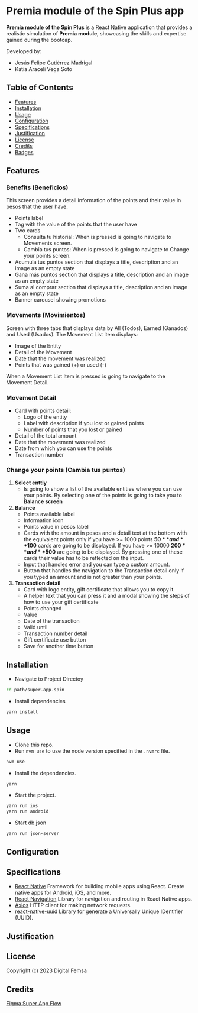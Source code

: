 # Premia module of the Spin Plus app

**Premia module of the Spin Plus** is a React Native application that provides a realistic simulation of **Premia module**, showcasing the skills and expertise gained during the bootcap.

Developed by:

- Jesús Felipe Gutiérrez Madrigal
- Katia Araceli Vega Soto

## Table of Contents

- [Features](#features)
- [Installation](#installation)
- [Usage](#usage)
- [Configuration](#configuration)
- [Specifications](#specifications)
- [Justification](#justification)
- [License](#license)
- [Credits](#credits)
- [Badges](#badges)

## Features

### Benefits (Beneficios)

This screen provides a detail information of the points and their value in pesos that the user have.

- Points label
- Tag with the value of the points that the user have
- Two cards
  - Consulta tu historial: When is pressed is going to navigate to Movements screen.
  - Cambia tus puntos: When is pressed is going to navigate to Change your points screen.
- Acumula tus puntos section that displays a title, description and an image as an empty state
- Gana más puntos section that displays a title, description and an image as an empty state
- Suma al comprar section that displays a title, description and an image as an empty state
- Banner carousel showing promotions

### Movements (Movimientos)

Screen with three tabs that displays data by All (Todos), Earned (Ganados) and Used (Usados).
The Movement List item displays:

- Image of the Entity
- Detail of the Movement
- Date that the movement was realized
- Points that was gained (+) or used (-)

When a Movement List Item is pressed is going to navigate to the Movement Detail.

### Movement Detail

- Card with points detail:
  - Logo of the entity
  - Label with description if you lost or gained points
  - Number of points that you lost or gained
- Detail of the total amount
- Date that the movement was realized
- Date from which you can use the points
- Transaction number

### Change your points (Cambia tus puntos)

1. **Select enttiy**
   - Is going to show a list of the available entities where you can use your points. By selecting one of the points is going to take you to **Balance screen**
2. **Balance**
   - Points available label
   - Information icon
   - Points value in pesos label
   - Cards with the amount in pesos and a detail text at the bottom with the equivalent points only if you have >= 1000 points **$50** and **$100** cards are going to be displayed.
     If you have >= 10000 **$200** and **$500** are going to be displayed. By pressing one of these cards their value has to be reflected on the input.
   - Input that handles error and you can type a custom amount.
   - Button that handles the navigation to the Transaction detail only if you typed an amount and is not greater than your points.
3. **Transaction detail**
   - Card with logo entity, gift certificate that allows you to copy it.
   - A helper text that you can press it and a modal showing the steps of how to use your gift certificate
   - Points changed
   - Value
   - Date of the transaction
   - Valid until
   - Transaction number detail
   - Gift certificate use button
   - Save for another time button

## Installation

- Navigate to Project Directoy

```bash
cd path/super-app-spin
```

- Install dependencies

```bash
yarn install
```

## Usage

- Clone this repo.
- Run `nvm use` to use the node version specified in the `.nvmrc` file.

```bash
nvm use
```

- Install the dependencies.

```bash
yarn
```

- Start the project.

```bash
yarn run ios
yarn run android
```

- Start db.json

```bash
yarn run json-server
```

## Configuration

## Specifications

- [React Native](https://reactnative.dev/) Framework for building mobile apps using React. Create native apps for Android, iOS, and more.
- [React Navigation](https://reactnavigation.org/) Library for navigation and routing in React Native apps.
- [Axios](https://axios-http.com/es/docs/intro) HTTP client for making network requests.
- [react-native-uuid](https://www.npmjs.com/package/react-native-uuid) Library for generate a Universally Unique IDentifier (UUID).

## Justification

## License

Copyright (c) 2023 Digital Femsa

## Credits

[Figma Super App Flow](https://www.figma.com/file/7vNlhvWCFxpILCCh93wp9P/Super-App--Flow?type=design&node-id=7622-210762&mode=design&t=KjbcAvlSwGql8QRu-0)
